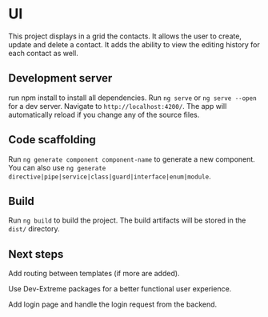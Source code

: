 # UI

This project displays in a grid the contacts. It allows the user to create, update and delete a contact. It adds the ability to view the editing history for each contact as well. 
## Development server
run npm install to install all dependencies.
Run `ng serve` or `ng serve --open` for a dev server. Navigate to `http://localhost:4200/`. The app will automatically reload if you change any of the source files.

## Code scaffolding

Run `ng generate component component-name` to generate a new component. You can also use `ng generate directive|pipe|service|class|guard|interface|enum|module`.

## Build

Run `ng build` to build the project. The build artifacts will be stored in the `dist/` directory.

## Next steps
Add routing between templates (if more are added).

Use Dev-Extreme packages for a better functional user experience.

Add login page and handle the login request from the backend.
